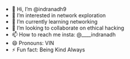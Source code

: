 - 👋 Hi, I’m @indranadh9
- 👀 I’m interested in network exploration
- 🌱 I’m currently learning networking
- 💞️ I’m looking to collaborate on ethical hacking
- 📫 How to reach me insta: @____indranadh
- 😄 Pronouns: VIN
- ⚡ Fun fact: Being Kind Always

<!---
indranadh9/indranadh9 is a ✨ special ✨ repository because its `README.md` (this file) appears on your GitHub profile.
You can click the Preview link to take a look at your changes.
--->
